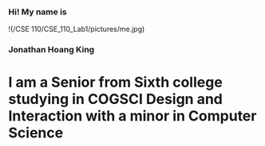 ### Hi! My name is 
!(/CSE 110/CSE_110_Lab1/pictures/me.jpg)
### **Jonathan Hoang King**
# I am a Senior from Sixth college studying in COGSCI Design and Interaction with a minor in Computer Science